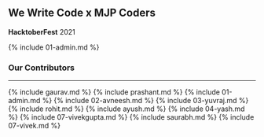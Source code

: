 ## We Write Code x MJP Coders

**HacktoberFest** 2021

{% include 01-admin.md %}


### Our Contributors



---

{% include gaurav.md %}
{% include prashant.md %}
{% include 01-admin.md %}
{% include 02-avneesh.md %}
{% include 03-yuvraj.md %}
{% include rohit.md %}
{% include ayush.md %}
{% include 04-yash.md %}
{% include 07-vivekgupta.md %}
{% include saurabh.md %}
{% include 07-vivek.md %}

